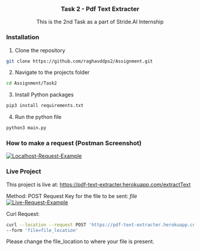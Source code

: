 
  <h3 align="center">Task 2 - Pdf Text Extracter</h3>

  <p align="center">
    This is the 2nd Task as a part of Stride.AI Internship
    <br />
  </p>
</p>


### Installation


1. Clone the repository
```sh
git clone https://github.com/raghavddps2/Assignment.git
```
2. Navigate to the projects folder
```sh
cd Assignment/Task2
```
3. Install Python packages
```sh
pip3 install requirements.txt
```
4. Run the python file
```sh
python3 main.py
```

### How to make a request (Postman Screenshot)
<a href="https://ibb.co/jJj3c4R"><img src="https://i.ibb.co/TWNPVhL/Screenshot-from-2020-09-16-20-18-14.png" alt="Localhost-Request-Example" border="0"></a>



### Live Project

This project is live at:  https://pdf-text-extracter.herokuapp.com/extractText

Method: POST Request
Key for the file to be sent: *file*
<a href="https://ibb.co/PDgXndx"><img src="https://i.ibb.co/CPQCZfB/Screenshot-from-2020-09-16-20-32-57.png" alt="Live-Request-Example" border="0"></a>


Curl Request: 
```sh
curl --location --request POST 'https://pdf-text-extracter.herokuapp.com/extractText' \
--form 'file=file_location'
```
Please change the file_location to where your file is present.

